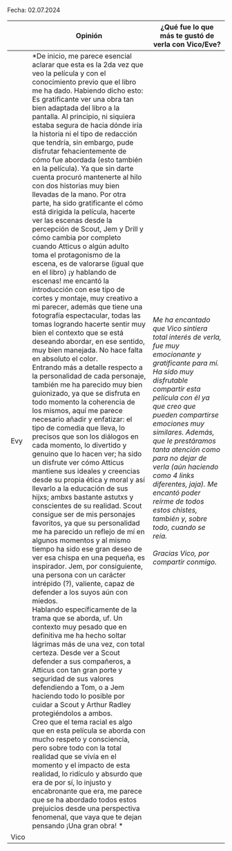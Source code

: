Fecha: 02.07.2024

|      | Opinión                                                                                                                                                                                                                                                                                                                                                                                                                                                                                                                                                                                                                                                                                                                                                                                                                                                                                                                                                                                                                                                                                                                                                                                                                                                                                                                                                                                                                                                                                                                                                                                                                                                                                                                                                                                                                                                                                                                                                                                                                                                                                                                                                                                                                                                                                                                                                                                                                                                                                                                                                                                                                                                                                                                                                                                                                                                                                           | ¿Qué fue lo que más te gustó de verla con Vico/Eve?                                                                                                                                                                                                                                                                                                                                                                                                                                 |
| ---- | ------------------------------------------------------------------------------------------------------------------------------------------------------------------------------------------------------------------------------------------------------------------------------------------------------------------------------------------------------------------------------------------------------------------------------------------------------------------------------------------------------------------------------------------------------------------------------------------------------------------------------------------------------------------------------------------------------------------------------------------------------------------------------------------------------------------------------------------------------------------------------------------------------------------------------------------------------------------------------------------------------------------------------------------------------------------------------------------------------------------------------------------------------------------------------------------------------------------------------------------------------------------------------------------------------------------------------------------------------------------------------------------------------------------------------------------------------------------------------------------------------------------------------------------------------------------------------------------------------------------------------------------------------------------------------------------------------------------------------------------------------------------------------------------------------------------------------------------------------------------------------------------------------------------------------------------------------------------------------------------------------------------------------------------------------------------------------------------------------------------------------------------------------------------------------------------------------------------------------------------------------------------------------------------------------------------------------------------------------------------------------------------------------------------------------------------------------------------------------------------------------------------------------------------------------------------------------------------------------------------------------------------------------------------------------------------------------------------------------------------------------------------------------------------------------------------------------------------------------------------------------------------------- | ----------------------------------------------------------------------------------------------------------------------------------------------------------------------------------------------------------------------------------------------------------------------------------------------------------------------------------------------------------------------------------------------------------------------------------------------------------------------------------- |
| Evy  | *De inicio, me parece esencial aclarar que esta es la 2da vez que veo la película y con el conocimiento previo que el libro me ha dado. Habiendo dicho esto:<br>Es gratificante ver una obra tan bien adaptada del libro a la pantalla. Al principio, ni siquiera estaba segura de hacia dónde iría la historia ni el tipo de redacción que tendría, sin embargo, pude disfrutar fehacientemente de cómo fue abordada (esto también en la película). Ya que sin darte cuenta procuró mantenerte al hilo con dos historias muy bien llevadas de la mano. Por otra parte, ha sido gratificante el cómo está dirigida la película, hacerte ver las escenas desde la percepción de Scout, Jem y Drill y cómo cambia por completo cuando Atticus o algún adulto toma el protagonismo de la escena, es de valorarse (igual que en el libro) ¡y hablando de escenas! me encantó la introducción con ese tipo de cortes y montaje, muy creativo a mi parecer, además que tiene una fotografía espectacular, todas las tomas logrando hacerte sentir muy bien el contexto que se está deseando abordar, en ese sentido, muy bien manejada. No hace falta en absoluto el color. <br>Entrando más a detalle respecto a la personalidad de cada personaje, también me ha parecido muy bien guionizado, ya que se disfruta en todo momento la coherencia de los mismos, aquí me parece necesario añadir y enfatizar: el tipo de comedia que lleva, lo precisos que son los diálogos en cada momento, lo divertido y genuino que lo hacen ver; ha sido un disfrute ver cómo Atticus mantiene sus ideales y creencias desde su propia ética y moral y así llevarlo a la educación de sus hijxs; ambxs bastante astutxs y conscientes de su realidad. Scout consigue ser de mis personajes favoritos, ya que su personalidad me ha parecido un reflejo de mí en algunos momentos y al mismo tiempo ha sido ese gran deseo de ver esa chispa en una pequeña, es inspirador. Jem, por consiguiente, una persona con un carácter intrépido (?), valiente, capaz de defender a los suyos aún con miedos.<br>Hablando específicamente de la trama que se aborda, uf. Un contexto muy pesado que en definitiva me ha hecho soltar lágrimas más de una vez, con total certeza. Desde ver a Scout defender a sus compañeros, a Atticus con tan gran porte y seguridad de sus valores defendiendo a Tom, o a Jem haciendo todo lo posible por cuidar a Scout y Arthur Radley protegiéndolos a ambos. <br>Creo que el tema racial es algo que en esta película se aborda con mucho respeto y consciencia, pero sobre todo con la total realidad que se vivía en el momento y el impacto de esta realidad, lo ridículo y absurdo que era de por sí, lo injusto y encabronante que era, me parece que se ha abordado todos estos prejuicios desde una perspectiva fenomenal, que vaya que te dejan pensando ¡Una gran obra! * | *Me ha encantado que Vico sintiera total interés de verla, fue muy emocionante y gratificante para mí. Ha sido muy disfrutable compartir esta película con él ya que creo que pueden compartirse emociones muy similares. Además, que le prestáramos tanta atención como para no dejar de verla (aún haciendo como 4 links diferentes, jaja). Me encantó poder reírme de todos estos chistes, también y, sobre todo, cuando se reía.*<br><br>*Gracias Vico, por compartir conmigo.* |
| Vico |                                                                                                                                                                                                                                                                                                                                                                                                                                                                                                                                                                                                                                                                                                                                                                                                                                                                                                                                                                                                                                                                                                                                                                                                                                                                                                                                                                                                                                                                                                                                                                                                                                                                                                                                                                                                                                                                                                                                                                                                                                                                                                                                                                                                                                                                                                                                                                                                                                                                                                                                                                                                                                                                                                                                                                                                                                                                                                   |                                                                                                                                                                                                                                                                                                                                                                                                                                                                                     |
